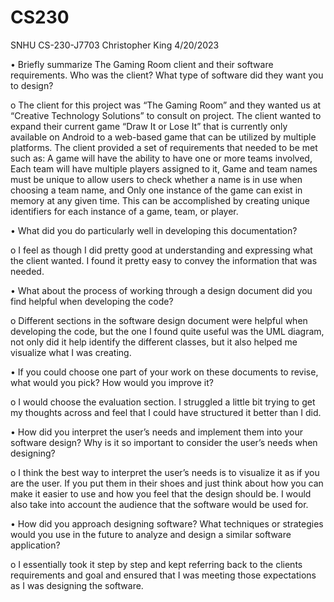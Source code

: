 # CS230

SNHU CS-230-J7703
Christopher King
4/20/2023



•	Briefly summarize The Gaming Room client and their software requirements. Who was the client? What type of software did they want you to design?

o	The client for this project was “The Gaming Room” and they wanted us at “Creative Technology Solutions” to consult on project. The client wanted to expand their current game “Draw It or Lose It” that is currently only available on Android to a web-based game that can be utilized by multiple platforms. The client provided a set of requirements that needed to be met such as: A game will have the ability to have one or more teams involved, Each team will have multiple players assigned to it, Game and team names must be unique to allow users to check whether a name is in use when choosing a team name, and Only one instance of the game can exist in memory at any given time. This can be accomplished by creating unique identifiers for each instance of a game, team, or player.


•	What did you do particularly well in developing this documentation?

o	I feel as though I did pretty good at understanding and expressing what the client wanted. I found it pretty easy to convey the information that was needed.


•	What about the process of working through a design document did you find helpful when developing the code?

o	Different sections in the software design document were helpful when developing the code, but the one I found quite useful was the UML diagram, not only did it help identify the different classes, but it also helped me visualize what I was creating. 


•	If you could choose one part of your work on these documents to revise, what would you pick? How would you improve it?

o	I would choose the evaluation section. I struggled a little bit trying to get my thoughts across and feel that I could have structured it better than I did.


•	How did you interpret the user’s needs and implement them into your software design? Why is it so important to consider the user’s needs when designing?

o	I think the best way to interpret the user’s needs is to visualize it as if you are the user. If you put them in their shoes and just think about how you can make it easier to use and how you feel that the design should be. I would also take into account the audience that the software would be used for. 


•	How did you approach designing software? What techniques or strategies would you use in the future to analyze and design a similar software application?

o	I essentially took it step by step and kept referring back to the clients requirements and goal and ensured that I was meeting those expectations as I was designing the software.

    
